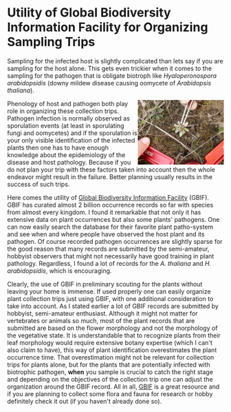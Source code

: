 # Utility of Global Biodiversity Information Facility for Organizing Sampling Trips



Sampling for the infected host is slightly complicated than lets say if you are sampling for the host alone. This gets even trickier when it comes to the sampling for the pathogen that is obligate biotroph like *Hyaloperonospora arabidopsidis* (downy mildew disease causing oomycete of *Arabidopsis thaliana*).

<img src="../assets/images/Gautam_Hpa_infectedPlant.png" width="200" align="right" alt="<i> H. arabidopsidis</i>  infected <i>A. thaliana</i>" style="float:right">

Phenology of host and pathogen both play role in organizing these collection trips. Pathogen infection is normally observed as sporulation events (at least in sporulating fungi and oomycetes) and if the sporulation is your only visible identification of the infected plants then one has to have enough knowledge about the epidemiology of the disease and host pathology. Because if you do not plan your trip with these factors taken into account then the whole endeavor might result in the failure. Better planning usually results in the success of such trips.

Here comes the utility of [Global Biodiversity Information Facility](www.gbif.org) (GBIF). GBIF has curated almost 2 billion occurrence records so far with species from almost every kingdom. I found it remarkable that not only it has extensive data on plant occurrences but also some plants' pathogens. One can now easily search the database for their favorite plant patho-system and see when and where people have observed the host plant and its pathogen. Of course recorded pathogen occurrences are slightly sparse for the good reason that  many records are submitted by the semi-amateur, hobbyist observers that might not necessarily have good training in plant pathology. Regardless, I found a lot of records for the *A. thaliana* and *H. arabidopsidis*, which is encouraging.

Clearly, the use of GBIF in preliminary scouting for the plants without leaving your home is immense. If used properly one can easily organize plant collection trips just using GBIF, with one additional consideration to take into account. As I stated earlier a lot of GBIF records are submitted by hobbyist, semi-amateur enthusiast. Although it might not matter for vertebrates or animals so much, most of the plant records that are submitted are based on the flower morphology and not the morphology of the vegetative state. It is understandable that to recognize plants from their leaf morphology would require extensive botany expertise (which I can't also claim to have), this way of plant identification overestimates the plant occurrence time. That overestimation might not be relevant for collection trips for plants alone, but for the plants that are potentially infected with biotrophic pathogen, **when** you sample is crucial to catch the right stage and depending on the objectives of the collection trip one can adjust the organization around the GBIF record. All in all, [GBIF](www.gbif.org) is a great resource and if you are planning to collect some flora and fauna for research or hobby definitely check it out (if you haven't already done so).
